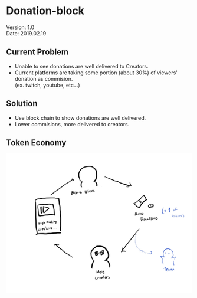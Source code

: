 # Donation-block
Version: 1.0
<br>Date: 2019.02.19

## Current Problem
* Unable to see donations are well delivered to Creators.
* Current platforms are taking some portion (about 30%) of viewers' donation as commision.
  <br>(ex. twitch, youtube, etc...)

## Solution
* Use block chain to show donations are well delivered.
* Lower commisions, more delivered to creators.

## Token Economy
![](./img/cycle.jpg)
